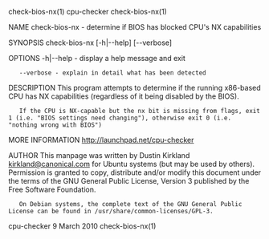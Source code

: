 check-bios-nx(1)                                                                               cpu-checker                                                                               check-bios-nx(1)

NAME
       check-bios-nx - determine if BIOS has blocked CPU's NX capabilities

SYNOPSIS
       check-bios-nx [-h|--help] [--verbose]

OPTIONS
       -h|--help - display a help message and exit

       --verbose - explain in detail what has been detected

DESCRIPTION
       This program attempts to determine if the running x86-based CPU has NX capabilities (regardless of it being disabled by the BIOS).

       If the CPU is NX-capable but the nx bit is missing from flags, exit 1 (i.e. "BIOS settings need changing"), otherwise exit 0 (i.e. "nothing wrong with BIOS")

MORE INFORMATION
       http://launchpad.net/cpu-checker

AUTHOR
       This  manpage was written by Dustin Kirkland <kirkland@canonical.com> for Ubuntu systems (but may be used by others).  Permission is granted to copy, distribute and/or modify this document under
       the terms of the GNU General Public License, Version 3 published by the Free Software Foundation.

       On Debian systems, the complete text of the GNU General Public License can be found in /usr/share/common-licenses/GPL-3.

cpu-checker                                                                                    9 March 2010                                                                              check-bios-nx(1)
